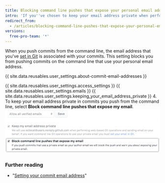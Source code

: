 ```yaml
---
title: Blocking command line pushes that expose your personal email address
intro: 'If you''ve chosen to keep your email address private when performing web-based operations, you can also choose to block command line pushes that may expose your personal email address.'
redirect_from:
  - /articles/blocking-command-line-pushes-that-expose-your-personal-email-address
versions:
  free-pro-team: '*'
---
```


When you push commits from the command line, the email address that you've [set in Git](/articles/setting-your-commit-email-address) is associated with your commits. This setting blocks you from pushing commits on the command line that use your personal email address.

{{ site.data.reusables.user_settings.about-commit-email-addresses }}

{{ site.data.reusables.user_settings.access_settings }}
{{ site.data.reusables.user_settings.emails }}
{{ site.data.reusables.user_settings.keeping_your_email_address_private }}
4. To keep your email address private in commits you push from the command line, select **Block command line pushes that expose my email**.
![Option to block command line pushes that expose your emails](/assets/images/help/settings/email_privacy_block_command_line_pushes.png)

### Further reading

- "[Setting your commit email address](/articles/setting-your-commit-email-address)"

